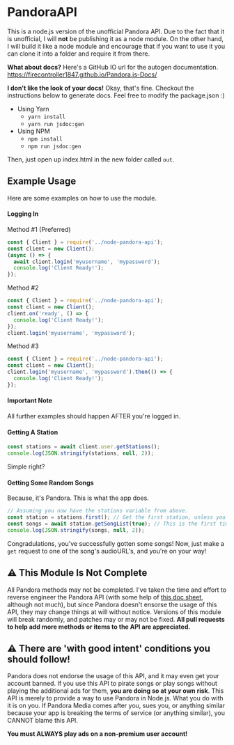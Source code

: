 # PandoraAPI
This is a node.js version of the unofficial Pandora API. Due to the fact that it is unofficial, I will __not__ be publishing it as a node module. On the other hand, I will build it like a node module and encourage that if you want to use it you can clone it into a folder and require it from there.

__What about docs?__ Here's a GitHub IO url for the autogen documentation. https://firecontroller1847.github.io/Pandora.js-Docs/

__I don't like the look of your docs!__ Okay, that's fine. Checkout the instructions below to generate docs. Feel free to modify the package.json :)

- Using Yarn
  - `yarn install`
  - `yarn run jsdoc:gen`
- Using NPM
  - `npm install`
  - `npm run jsdoc:gen`

Then, just open up index.html in the new folder called `out`.

## Example Usage
Here are some examples on how to use the module.

#### Logging In
Method #1 (Preferred)
```js
const { Client } = require('../node-pandora-api');
const client = new Client();
(async () => {
  await client.login('myusername', 'mypassword');
  console.log('Client Ready!');
});
```

Method #2
```js
const { Client } = require('../node-pandora-api');
const client = new Client();
client.on('ready', () => {
  console.log('Client Ready!');
});
client.login('myusername', 'mypassword');
```

Method #3
```js
const { Client } = require('../node-pandora-api');
const client = new Client();
client.login('myusername', 'mypassword').then(() => {
  console.log('Client Ready!');
});
```

#### Important Note
All further examples should happen AFTER you're logged in.

#### Getting A Station
```js
const stations = await client.user.getStations();
console.log(JSON.stringify(stations, null, 2));
```
Simple right?

#### Getting Some Random Songs
Because, it's Pandora. This is what the app does.

```js
// Assuming you now have the stations variable from above.
const station = stations.first(); // Get the first station, unless you want to sift through them and find the one you want.
const songs = await station.getSongList(true); // This is the first time we're getting the song list, so we need to specify that using `true`.
console.log(JSON.stringify(songs, null, 2));
```

Congradulations, you've successfully gotten some songs! Now, just make a `get` request to one of the song's audioURL's, and you're on your way!

## ⚠ This Module Is Not Complete
All Pandora methods may not be completed. I've taken the time and effort to reverse engineer the Pandora API (with some help of [this doc sheet](https://6xq.net/pandora-apidoc/rest/), although not much), but since Pandora doesn't ensorse the usage of this API, they may change things at will without notice. Versions of this module will break randomly, and patches may or may not be fixed. **All pull requests to help add more methods or items to the API are appreciated.**

## ⚠ There are 'with good intent' conditions you should follow!
Pandora does not endorse the usage of this API, and it may even get your account banned. If you use this API to pirate songs or play songs without playing the additional ads for them, **you are doing so at your own risk**. This API is merely to provide a way to use Pandora in Node.js. What you do with it is on you. If Pandora Media comes after you, sues you, or anything similar because your app is breaking the terms of service (or anything similar), you CANNOT blame this API.

**You must ALWAYS play ads on a non-premium user account!**
